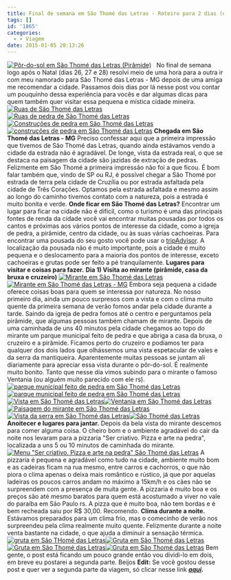 ```yaml
---
title: Final de semana em São Thomé das Letras - Roteiro para 2 dias (dia 1)
tags: []
id: '1865'
categories:
  - - Viagem
date: 2015-01-05 20:13:26
---
```


[![Pôr-do-sol em São Thomé das Letras (Pirâmide)](/wp-content/uploads/2015/01/42-1024x768.jpg)](/wp-content/uploads/2015/01/42.jpg)   No final de semana logo após o Natal (dias 26, 27 e 28) resolvi meio de uma hora para a outra ir com meu namorado para São Thomé das Letras - MG depois de uma amiga me recomendar a cidade. Passamos dois dias por lá nesse post vou contar um pouquinho dessa experiência para vocês e dar algumas dicas para quem também quer visitar essa pequena e mística cidade mineira. [![Ruas de São Thomé das Letras](/wp-content/uploads/2015/01/07.jpg)](/wp-content/uploads/2015/01/07.jpg)[![Ruas de pedra de São Thomé das Letras](/wp-content/uploads/2015/01/04.jpg)](/wp-content/uploads/2015/01/04.jpg)[![Construções de pedra em São Thomé das Letras ](/wp-content/uploads/2015/01/08.jpg)](/wp-content/uploads/2015/01/08.jpg)[![construções de pedra em São Thomé das Letras ](/wp-content/uploads/2015/01/10.jpg)](/wp-content/uploads/2015/01/10.jpg) **Chegada em São Thomé das Letras - MG** Preciso confessar aqui que a primeira impressão que tivemos de São Thomé das Letras, quando ainda estávamos vendo a cidade da estrada não é agradável. De longe, vista da estrada real, o que se destaca na paisagem da cidade são jazidas de extração de pedras. Felizmente em São Thomé a primeira impressão não foi a que ficou. É bom falar também que, vindo de SP ou RJ, é possível chegar a São Thomé por estrada de terra pela cidade de Cruzília ou por estrada asfaltada pela cidade de Três Corações. Optamos pela estrada asfaltada e mesmo assim ao longo do caminho tivemos contato com a natureza, pois a estrada é muito bonita e verde. **Onde ficar em São Thomé das Letras?** Encontrar um lugar para ficar na cidade não é difícil, como o turismo é uma das principais fontes de renda da cidade você vai encontrar muitas pousadas por todos os cantos e próximas aos vários pontos de interesse da cidade, como a igreja de pedra, a pirâmide, centro da cidade, ou às suas várias cachoeiras. Para encontrar uma pousada do seu gosto você pode usar o [tripAdvisor](http://www.tripadvisor.com.br/Hotels-g1102708-Sao_Thome_das_Letras_State_of_Minas_Gerais-Hotels.html%20 "tripAdvisor"). A localização da pousada não é muito importante, pois a cidade é muito pequena e o deslocamento para a maioria dos pontos de interesse, exceto cachoeiras e grutas pode ser feito a pé tranquilamente. **Lugares para visitar e coisas para fazer.** **Dia 1) Visita ao mirante (pirâmide, casa da bruxa e cruzeiro)** [![Mirante em São Thomé das Letras ](/wp-content/uploads/2015/01/28.jpg)](/wp-content/uploads/2015/01/28.jpg)[![Mirante em São Thomé das Letras - MG](/wp-content/uploads/2015/01/29.jpg)](/wp-content/uploads/2015/01/29.jpg) Embora seja pequena a cidade oferece coisas boas para quem se interessa por natureza. No nosso primeiro dia, ainda um pouco surpresos com a vista e com o clima muito quente da primeira semana de verão fomos andar pela cidade durante a tarde. Saindo da igreja de pedra fomos até o centro e perguntamos pela pirâmide, que algumas pessoas também chamam de mirante. Depois de uma caminhada de uns 40 minutos pela cidade chegamos ao topo do mirante um parque municipal feito de pedra e que abriga a casa da bruxa, o cruzeiro e a pirâmide. Ficamos perto do cruzeiro e podíamos ter para qualquer dos dois lados que olhássemos uma vista espetacular de vales e da serra da mantiqueira. Aparentemente muitas pessoas se juntam ali diariamente para apreciar essa vista durante o pôr-do-sol. É realmente muito bonito. Tanto que nesse dia vimos subindo para o mirante o famoso Ventania (ou alguém muito parecido com ele rs). [![parque municipal feito de pedra em São Thomé das Letras](/wp-content/uploads/2015/01/19.jpg)](/wp-content/uploads/2015/01/19.jpg)[![parque municipal feito de pedra em São Thomé das Letras](/wp-content/uploads/2015/01/20.jpg)](/wp-content/uploads/2015/01/20.jpg)[![Vista em São Thomé das Letras](/wp-content/uploads/2015/01/39.jpg)](/wp-content/uploads/2015/01/39.jpg)[![Ventania em São Thomé das Letras](/wp-content/uploads/2015/01/38.jpg)](/wp-content/uploads/2015/01/38.jpg)[![Paisagem do mirante em São Thomé das Letras ](/wp-content/uploads/2015/01/35.jpg)](/wp-content/uploads/2015/01/35.jpg)[![Vista da serra em São Thomé das Letras ](/wp-content/uploads/2015/01/33.jpg)](/wp-content/uploads/2015/01/33.jpg)[![São Thomé das Letras ](/wp-content/uploads/2015/01/41.jpg)](/wp-content/uploads/2015/01/41.jpg) **Anoitecer e lugares para jantar.** Depois da bela vista do mirante descemos para comer alguma coisa. O cheiro bom e o ambiente agradável do cair da noite nos levaram para a pizzaria "Ser criativo. Pizza e arte na pedra", localizada a uns 5 ou 10 minutos de caminhada do mirante. [![Menu "Ser criativo. Pizza e arte na pedra" São Thomé das Letras ](/wp-content/uploads/2015/01/44.jpg)](/wp-content/uploads/2015/01/44.jpg) A pizzaria é pequena e agradável como tudo na cidade, ambiente muito bom e as cadeiras ficam na rua mesmo, entre carros e cachorros, o que não piora o clima apenas o deixa mais romântico e rústico, já que por aquelas ladeiras os poucos carros andam no máximo a 15km/h e os cães não se surpreendem com a presença de muita gente. A pizzaria é muito boa e os preços são até mesmo baratos para quem está acostumado a viver no vale do paraíba em São Paulo rs. A pizza que é muito boa, não tem bordas e é bem recheada saiu por R$ 30,00. Recomendo. **Clima durante a noite.** Estávamos preparados para um clima frio, mas o comecinho de verão nos surpreendeu pela clima realmente muito quente. Felizmente durante a noite venta bastante na cidade, o que ajuda a diminuir a sensação térmica. [![gruta em São THomé das Letras ](/wp-content/uploads/2015/01/16.jpg)](/wp-content/uploads/2015/01/16.jpg)[![Gruta em São Thomé das Letras](/wp-content/uploads/2015/01/11.jpg)](/wp-content/uploads/2015/01/11.jpg)[![Gruta em São Thomé das Letras](/wp-content/uploads/2015/01/12.jpg)](/wp-content/uploads/2015/01/12.jpg)[![Gruta em São Thomé das Letras](/wp-content/uploads/2015/01/17.jpg)](/wp-content/uploads/2015/01/17.jpg) Bem gente, o post está ficando um pouco grande então vou dividi-lo em dois, em breve eu postarei a segunda parte. Beijos **Edit:** Se você gostou desse post e quer ver a segunda parte da viagem, só clicar nesse link _**[aqui](http://natalia.blog.br/2015/01/12/final-de-semana-em-sao-thome-das-letras-roteiro-para-2-dias-dia-2/ "aqui").**_
